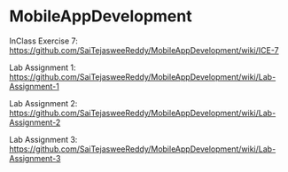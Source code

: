 # MobileAppDevelopment

InClass Exercise 7: https://github.com/SaiTejasweeReddy/MobileAppDevelopment/wiki/ICE-7

Lab Assignment 1: https://github.com/SaiTejasweeReddy/MobileAppDevelopment/wiki/Lab-Assignment-1

Lab Assignment 2: https://github.com/SaiTejasweeReddy/MobileAppDevelopment/wiki/Lab-Assignment-2

Lab Assignment 3: https://github.com/SaiTejasweeReddy/MobileAppDevelopment/wiki/Lab-Assignment-3
